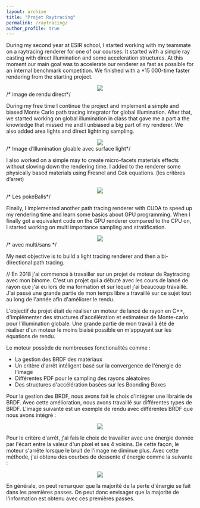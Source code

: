 ```yaml
---
layout: archive
title: "Projet Raytracing"
permalink: /raytracing/
author_profile: true
---
```



During my second year at ESIR school, I started working with my teammate on a raytracing renderer for one of our courses. It started with a simple ray casting with direct illumination and some acceleration structures. At this moment our main goal was to accelerate our renderer as fast as possible for an internal benchmark competition. We finished with a *15 000-time faster rendering from the starting project.

<div style="text-align:center"><img src="https://raw.githubusercontent.com/iribis/iribis.github.io/master/images/DiffuseSIA8571.jpg" /></div>
/* image de rendu direct*/

During my free time I continue the project and implement a simple and biased Monte Carlo path tracing integrator for global illumination. After that, we started working on global illumination in class that gave me a part a the knowledge that missed me and I unbiased a big part of my renderer. We also added area lights and direct lightning sampling.

<div style="text-align:center"><img src="https://raw.githubusercontent.com/iribis/iribis.github.io/master/images/DiffuseSIA8571.jpg" /></div>
/* Image d’Illumination gloable avec surface light*/

I also worked on a simple may to create micro-facets materials effects without slowing down the rendering time. I added to the renderer some physically based materials using Fresnel and Cok equations. (les critères d’arret)

<div style="text-align:center"><img src="https://raw.githubusercontent.com/iribis/iribis.github.io/master/images/PokeBoule603.jpg" /></div>
/* Les pokeBalls*/

Finally, I implemented another path tracing renderer with CUDA to speed up my rendering time and learn some basics about GPU programming. When I finally got a equivalent code on the GPU renderer compared to the CPU on, I started working on multi importance sampling and stratification.

<div style="text-align:center"><img src="https://raw.githubusercontent.com/iribis/iribis.github.io/master/images/DiffuseSIA8571.jpg" /></div>
/* avec multi/sans */

My next objective is to build a light tracing renderer and then a bi-directional path tracing.

//
En 2018 j'ai commencé à travailler sur un projet de moteur de Raytracing avec mon binome. C'est un projet qui a débuté avec les cours de lancé de rayon que j'ai eu lors de ma formation et sur lequel j'ai beaucoup travaillé. J'ai passé une grande partie de mon temps libre a travaillé sur ce sujet tout au long de l'année afin d'améliorer le rendu.

L'objectif du projet était de réaliser un moteur de lancé de rayon en C++, d'implémenter des structures d'accélération et estimateur de Monte-carlo pour l'illumination globale. Une grande partie de mon travail à été de réaliser d'un moteur le moins biaisé possible en m'appuyant sur les équations de rendu. 

Le moteur possède de nombreuses fonctionalités comme :
* La gestion des BRDF des matériaux
* Un critère d'arrêt intéligent basé sur la convergence de l'énergie de l'image
* Différentes PDF pour le sampling des rayons aléatoires
* Des structures d'accélération basées sur les Boonding Boxes

Pour la gestion des BRDF, nous avons fait le choix d'intégrer une librairie de BRDF. Avec cette amélioration, nous avons travaillé sur différentes types de BRDF. L'image suivante est un exemple de rendu avec différentes BRDF que nous avons intégré :

<div style="text-align:center"><img src="https://raw.githubusercontent.com/iribis/iribis.github.io/master/images/PokeBoule603.jpg" /></div>

Pour le critère d'arrêt, j'ai fais le choix de travailler avec une énergie donnée par l'écart entre la valeur d'un pixel et ses 4 voisins. De cette façon, le moteur s'arrête lorsque le bruit de l'image ne diminue plus. Avec cette méthode, j'ai obtenu des courbes de dessente d'énergie comme la suivante :

<div style="text-align:center"><img src="https://raw.githubusercontent.com/iribis/iribis.github.io/master/images/Boat151Energie.PNG" /></div>

En générale, on peut remarquer que la majorité de la perte d'énergie se fait dans les premières passes. On peut donc envisager que la majorité de l'information est obtenu avec ces premières passes.
